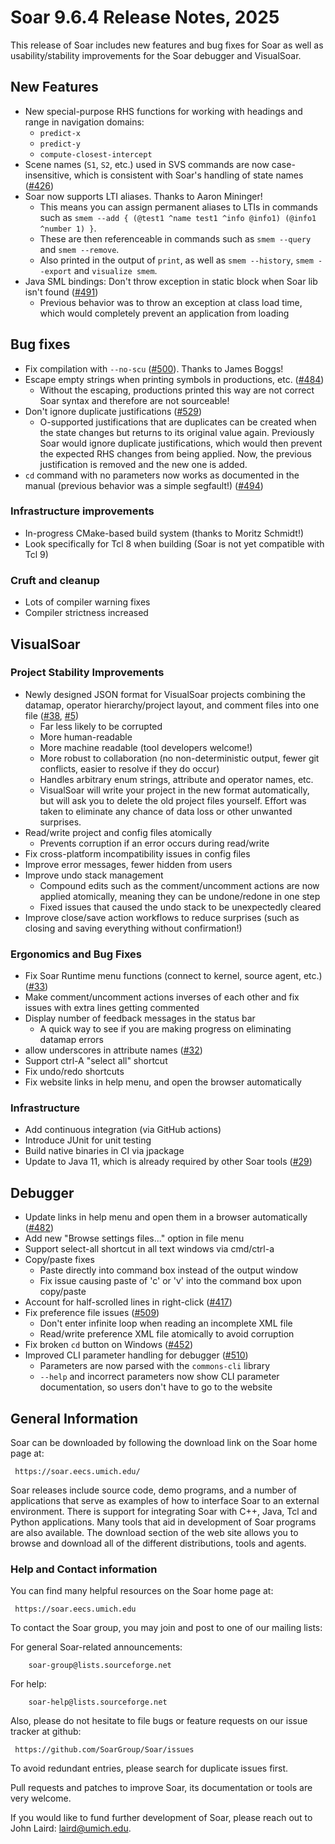 # Soar 9.6.4 Release Notes, 2025

This release of Soar includes new features and bug fixes for Soar as well as usability/stability improvements for the Soar debugger and VisualSoar.

## New Features

* New special-purpose RHS functions for working with headings and range in navigation domains:
  * `predict-x`
  * `predict-y`
  * `compute-closest-intercept`
* Scene names (`S1`, `S2`, etc.) used in SVS commands are now case-insensitive, which is consistent with Soar's handling of state names ([#426](https://github.com/SoarGroup/Soar/issues/426))
* Soar now supports LTI aliases. Thanks to Aaron Mininger!
  * This means you can assign permanent aliases to LTIs in commands such as `smem --add { (@test1 ^name test1 ^info @info1) (@info1 ^number 1) }`.
  * These are then referenceable in commands such as `smem --query` and `smem --remove`.
  * Also printed in the output of `print`, as well as `smem --history`, `smem --export` and `visualize smem`.
* Java SML bindings: Don't throw exception in static block when Soar lib isn't found ([#491](https://github.com/SoarGroup/Soar/issues/491))
  * Previous behavior was to throw an exception at class load time, which would completely prevent an application from loading

## Bug fixes

* Fix compilation with `--no-scu` ([#500](https://github.com/SoarGroup/Soar/issues/500)). Thanks to James Boggs!
* Escape empty strings when printing symbols in productions, etc. ([#484](https://github.com/SoarGroup/Soar/issues/484))
  * Without the escaping, productions printed this way are not correct Soar syntax and therefore are not sourceable!
* Don't ignore duplicate justifications ([#529](https://github.com/SoarGroup/Soar/issues/529))
  * O-supported justifications that are duplicates can be created when the state changes but returns to its original value again. Previously Soar would ignore duplicate justifications, which would then prevent the expected RHS changes from being applied. Now, the previous justification is removed and the new one is added.
* `cd` command with no parameters now works as documented in the manual (previous behavior was a simple segfault!) ([#494](https://github.com/SoarGroup/Soar/issues/494))

### Infrastructure improvements

* In-progress CMake-based build system (thanks to Moritz Schmidt!)
* Look specifically for Tcl 8 when building (Soar is not yet compatible with Tcl 9)

### Cruft and cleanup

* Lots of compiler warning fixes
* Compiler strictness increased

## VisualSoar

### Project Stability Improvements

* Newly designed JSON format for VisualSoar projects combining the datamap, operator hierarchy/project layout, and comment files into one file ([#38](https://github.com/SoarGroup/VisualSoar/issues/38), [#5](https://github.com/SoarGroup/VisualSoar/issues/5))
  * Far less likely to be corrupted
  * More human-readable
  * More machine readable (tool developers welcome!)
  * More robust to collaboration (no non-deterministic output, fewer git conflicts, easier to resolve if they do occur)
  * Handles arbitrary enum strings, attribute and operator names, etc.
  * VisualSoar will write your project in the new format automatically, but will ask you to delete the old project files yourself. Effort was taken to eliminate any chance of data loss or other unwanted surprises.
* Read/write project and config files atomically
  * Prevents corruption if an error occurs during read/write
* Fix cross-platform incompatibility issues in config files
* Improve error messages, fewer hidden from users
* Improve undo stack management
  * Compound edits such as the comment/uncomment actions are now applied atomically, meaning they can be undone/redone in one step
  * Fixed issues that caused the undo stack to be unexpectedly cleared
* Improve close/save action workflows to reduce surprises (such as closing and saving everything without confirmation!)

### Ergonomics and Bug Fixes

* Fix Soar Runtime menu functions (connect to kernel, source agent, etc.) ([#33](https://github.com/SoarGroup/VisualSoar/issues/33))
* Make comment/uncomment actions inverses of each other and fix issues with extra lines getting commented
* Display number of feedback messages in the status bar
  * A quick way to see if you are making progress on eliminating datamap errors
* allow underscores in attribute names ([#32](https://github.com/SoarGroup/VisualSoar/issues/32))
* Support ctrl-A "select all" shortcut
* Fix undo/redo shortcuts
* Fix website links in help menu, and open the browser automatically

### Infrastructure

* Add continuous integration (via GitHub actions)
* Introduce JUnit for unit testing
* Build native binaries in CI via jpackage
* Update to Java 11, which is already required by other Soar tools ([#29](https://github.com/SoarGroup/VisualSoar/issues/29))

## Debugger

* Update links in help menu and open them in a browser automatically ([#482](https://github.com/SoarGroup/Soar/issues/482))
* Add new "Browse settings files..." option in file menu
* Support select-all shortcut in all text windows via cmd/ctrl-a
* Copy/paste fixes
  * Paste directly into command box instead of the output window
  * Fix issue causing paste of 'c' or 'v' into the command box upon copy/paste
* Account for half-scrolled lines in right-click ([#417](https://github.com/SoarGroup/Soar/issues/417))
* Fix preference file issues ([#509](https://github.com/SoarGroup/Soar/issues/509))
  * Don't enter infinite loop when reading an incomplete XML file
  * Read/write preference XML file atomically to avoid corruption
* Fix broken `cd` button on Windows ([#452](https://github.com/SoarGroup/Soar/issues/452))
* Improved CLI parameter handling for debugger ([#510](https://github.com/SoarGroup/Soar/issues/510))
  * Parameters are now parsed with the `commons-cli` library
  * `--help` and incorrect parameters now show CLI parameter documentation, so users don't have to go to the website

## General Information

Soar can be downloaded by following the download link on the Soar home
page at:

     https://soar.eecs.umich.edu/

Soar releases include source code, demo programs, and a number of
applications that serve as examples of how to interface Soar to an
external environment.  There is support for integrating Soar with C++,
Java, Tcl and Python applications.  Many tools that aid in development
of Soar programs are also available.  The download section of the web site
allows you to browse and download all of the different distributions,
tools and agents.

### Help and Contact information

You can find many helpful resources on the Soar home page at:

     https://soar.eecs.umich.edu

To contact the Soar group, you may join and post to one of our mailing
lists:

For general Soar-related announcements:

        soar-group@lists.sourceforge.net

For help:

        soar-help@lists.sourceforge.net

Also, please do not hesitate to file bugs or feature requests on our issue
tracker at github:

     https://github.com/SoarGroup/Soar/issues

To avoid redundant entries, please search for duplicate issues first.

Pull requests and patches to improve Soar, its documentation or tools are very welcome.

If you would like to fund further development of Soar, please reach out to John Laird:
[laird@umich.edu](mailto:laird@umich.edu).
